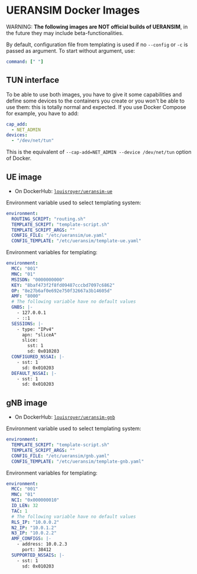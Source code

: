 # UERANSIM Docker Images
WARNING: **The following images are NOT official builds of UERANSIM**, in the future they may include beta-functionalities.

By default, configuration file from templating is used if no `--config` or `-c` is passed as argument. To start without argument, use:

```yaml
command: [" "]
```

## TUN interface
To be able to use both images, you have to give it some capabilities and define some devices to the containers you create or you won't be able to use them: this is totally normal and expected.
If you use Docker Compose for example, you have to add:
```yaml
cap_add:
  - NET_ADMIN 
devices:
  - "/dev/net/tun"
```
This is the equivalent of `--cap-add=NET_ADMIN --device /dev/net/tun` option of Docker. 

## UE image
- On DockerHub: [`louisroyer/ueransim-ue`](https://hub.docker.com/r/louisroyer/ueransim-ue)

Environment variable used to select templating system:
```yaml
environment:
  ROUTING_SCRIPT: "routing.sh"
  TEMPLATE_SCRIPT: "template-script.sh"
  TEMPLATE_SCRIPT_ARGS: ""
  CONFIG_FILE: "/etc/ueransim/ue.yaml"
  CONFIG_TEMPLATE: "/etc/ueransim/template-ue.yaml"
```

Environment variables for templating:
```yaml
environment:
  MCC: "001"
  MNC: "01"
  MSISDN: "0000000000"
  KEY: "8baf473f2f8fd09487cccbd7097c6862"
  OP: "8e27b6af0e692e750f32667a3b14605d"
  AMF: "8000"
  # The following variable have no default values
  GNBS: |-
    - 127.0.0.1
    - ::1
  SESSIONS: |-
    - type: "IPv4"
      apn: "sliceA"
      slice:
        sst: 1
        sd: 0x010203
  CONFIGURED_NSSAI: |-
    - sst: 1
      sd: 0x010203
  DEFAULT_NSSAI: |-
    - sst: 1
      sd: 0x010203
```

## gNB image
- On DockerHub: [`louisroyer/ueransim-gnb`](https://hub.docker.com/r/louisroyer/ueransim-gnb)

Environment variable used to select templating system:
```yaml
environment:
  TEMPLATE_SCRIPT: "template-script.sh"
  TEMPLATE_SCRIPT_ARGS: ""
  CONFIG_FILE: "/etc/ueransim/gnb.yaml"
  CONFIG_TEMPLATE: "/etc/ueransim/template-gnb.yaml"
```

Environment variables for templating:
```yaml
environment:
  MCC: "001"
  MNC: "01"
  NCI: "0x000000010"
  ID_LEN: 32
  TAC: 1
  # The following variable have no default values
  RLS_IP: "10.0.0.2"
  N2_IP: "10.0.1.2"
  N3_IP: "10.0.2.2"
  AMF_CONFIGS: |-
    - address: 10.0.2.3
      port: 38412
  SUPPORTED_NSSAIS: |-
    - sst: 1
      sd: 0x010203
```
